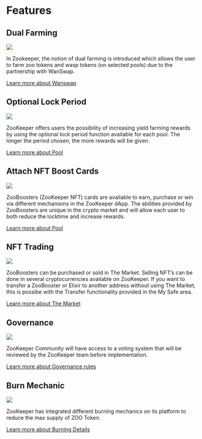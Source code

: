 # Features


## Dual Farming

![](/dualfarming.png)

In Zookeeper, the notion of dual farming is introduced which allows the user to farm zoo tokens and wasp tokens (on selected pools) due to the partnership with WanSwap.

[Learn more about Wanswap](/faq#explain-wanswap)

## Optional Lock Period

![](/locktime.png)

ZooKeeper offers users the possibility of increasing yield farming rewards by using the optional lock period function available for each pool. The longer the period chosen, the more rewards will be given.

[Learn more about Pool](/manual/pool)

## Attach NFT Boost Cards

![](/attach.png)

ZooBoosters (ZooKeeper NFT) cards are available to earn, purchase or win via different mechanisms in the ZooKeeper dApp. The abilities provided by ZooBoosters are unique in the crypto market and will allow each user to both reduce the locktime and increase rewards. 

[Learn more about Pool](/manual/pool)

## NFT Trading

![](/nfttrading.png)

ZooBoosters can be purchased or sold in The Market. Selling NFT’s can be done in several cryptocurrencies available on ZooKeeper.  If you want to transfer a ZooBooster or Elixir to another address without using The Market, this is possibe with the Transfer functionality provided in the My Safe area.

[Learn more about The Market](/manual/market)

## Governance

![](/governance.png)

ZooKeeper Community will have access to a voting system that will be reviewed by the ZooKeeper team before implementation.

[Learn more about Governance rules](/governance)

## Burn Mechanic

![](/burnmechanic.png)

ZooKeeper has integrated different burning mechanics on its platform to reduce the max supply of ZOO Token.

[Learn more about Burning Details](/manual/info_panel#zoo-burning)
